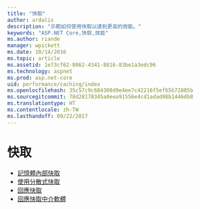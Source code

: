 ```yaml
---
title: "快取"
author: ardalis
description: "示範如何使用快取以達到更高的效能。"
keywords: "ASP.NET Core,快取,效能"
ms.author: riande
manager: wpickett
ms.date: 10/14/2016
ms.topic: article
ms.assetid: 1e73cf62-8862-4341-8816-83be1a3edc96
ms.technology: aspnet
ms.prod: asp.net-core
uid: performance/caching/index
ms.openlocfilehash: 35c57c9c684308d9e4ee7c42216f5ef65b72885b
ms.sourcegitcommit: 78d28178345a0eea91556e4cd1adad98b1446db8
ms.translationtype: HT
ms.contentlocale: zh-TW
ms.lasthandoff: 09/22/2017
---
```

# <a name="caching"></a>快取

* [記憶體內部快取](memory.md)
* [使用分散式快取](distributed.md)
* [回應快取](response.md)
* [回應快取中介軟體](middleware.md)

